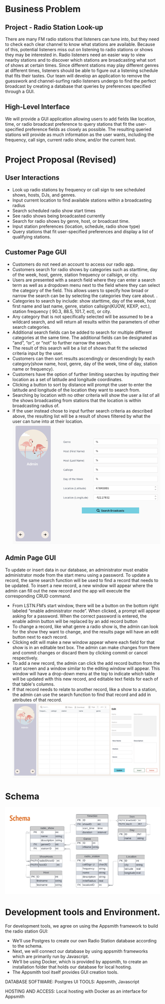 # Business Problem
## Project - Radio Station Look-up

There are many FM radio stations that listeners can tune into, but they need to check each clear channel to know what stations are available. Because of this, potential listeners miss out on listening to radio stations or shows they may be interested in. Radio listeners need an easier way to view nearby stations and to discover which stations are broadcasting what sort of shows at certain times. Since different stations may play different genres at different times, listeners should be able to figure out a listening schedule that fits their tastes. Our team will develop an application to remove the guesswork and channel-surfing radio listeners undergo to find the perfect broadcast by creating a database that queries by preferences specified through a GUI.

## High-Level Interface
We will provide a GUI application allowing users to add fields like location, time, or radio broadcast preference to query stations that fit the user-specified preference fields as closely as possible. The resulting queried stations will provide as much information as the user wants, including the frequency, call sign, current radio show, and/or the current host.

# Project Proposal (Revised)

## User Interactions
-	Look up radio stations by frequency or call sign to see scheduled shows, hosts, DJs, and genres.
-	Input current location to find available stations within a broadcasting radius
-	Search scheduled radio show start times
-	See radio shows being broadcasted currently
-	Search for radio shows by genre, host, or broadcast time.
-	Input station preferences (location, schedule, radio show type)
-	Query stations that fit user-specified preferences and display a list of qualifying stations. 

## Customer Page GUI

-	Customers do not need an account to access our radio app. 
-	Customers search for radio shows by categories such as starttime, day of the week, host, genre, station frequency or callsign, or city.
-	Users are presented with  a search field where they can enter a search term as well as a dropdown menu next to the field where they can select the category of the field. This allows users to specify how broad or narrow the search can be by selecting the categories they care about. . 
-	Categories to search by include: show starttime, day of the week, host first name and last name, genre, station callsign(KUOW, KEXP, ect.), station frequency ( 90.3, 88.5, 101.7, ect), or city.
-	Any category that is not specifically selected will be assumed to be a wildcard search, and will return all results within the parameters of other search categories.
-	Additional search fields can be added to search for multiple different categories at the same time. The additional fields can be designated as “and”, “or”, or “not” to further narrow the search. 
-	The result of this search will be a list of shows that fit the selected criteria input by the user.
-	Customers can then sort results ascendingly or descendingly by each category(show name, host, genre, day of the week, time of day, station name or frequency).
-	Customers have the option of further limiting searches by inputting their location as a set of latitude and longitude coordinates.
-	Clicking a button to sort by distance will prompt the user to enter the latitude and longitude of the location they want to search from.
-	Searching by location with no other criteria will show the user a list of all the shows broadcasting from stations that the location is within broadcasting radius of. 
-	If the user instead chose to input further search criteria as described above, the resulting list will be a result of shows filtered by what the user can tune into at their location. 
![schema](https://github.com/chloeNgo99/LSFM/blob/main/img/AdminGui1.png)

## Admin Page GUI
To update or insert data in our database, an administrator must enable administrator mode from the start menu using a password. To update a record, the same search function will be used to find a record that needs to be updated. To insert a new record, a new window will appear where the admin can fill out the new record and the app will execute the corresponding CRUD command.

-	From LSTN.FM’s start window, there will be a button on the bottom right labeled “enable administrator mode”. When clicked, a prompt will appear asking for a password. When the correct password is entered, the enable admin button will be replaced by an add record button
-	To change a record, like what genre a radio show is, the admin can look for the show they want to change, and the results page will have an edit button next to each record.
-	Clicking edit will make a new window appear where each field for that show is in an editable text box. The admin can make changes from there and commit changes or discard them by clicking commit or cancel respectively.
-	To add a new record, the admin can click the add record button from the start screen and a window similar to the editing window will appear. This window will have a drop-down menu at the top to indicate which table will be updated with this new record, and editable text fields for each of that table's columns. 
-	If that record needs to relate to another record, like a show to a station, the admin can use the search function to find that record and add in attributes of that record.
![schema](https://github.com/chloeNgo99/LSFM/blob/main/img/AdminGui2.png)

# Schema
![schema](https://github.com/chloeNgo99/LSFM/blob/main/img/LSFM%20Schema.png)

# Development tools and Environment.
For development tools, we agree on using the Appsmith framework to build the radio station GUI:
-	We’ll use Postgres to create our own Radio Station database according to the schema.
-	Next, we will connect our database by using appsmith frameworks which are primarily run by Javascript.
-	We’ll be using Docker, which is provided by appsmith, to create an installation folder that holds our database for local hosting.
-	The Appsmith tool itself provides GUI creation tools. 

DATABASE SOFTWARE: Postgres
UI TOOLS: Appsmith, Javascript

HOSTING AND ACCESS: Local hosting with Docker as an interface for Appsmith





